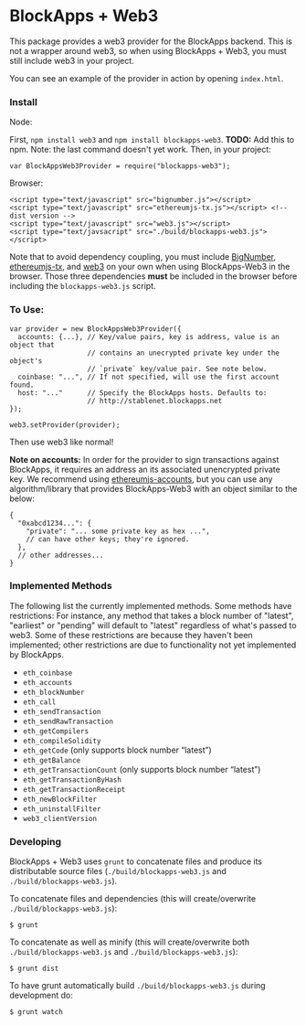 # BlockApps + Web3

This package provides a web3 provider for the BlockApps backend. This is not a wrapper around web3, so when using BlockApps + Web3, you must still include web3 in your project.

You can see an example of the provider in action by opening `index.html`.

### Install

Node:

First, `npm install web3` and `npm install blockapps-web3`. **TODO:** Add this to npm. Note: the last command doesn't yet work. Then, in your project:

```
var BlockAppsWeb3Provider = require("blockapps-web3");
```

Browser:

```
<script type="text/javascript" src="bignumber.js"></script>
<script type="text/javascript" src="ethereumjs-tx.js"></script> <!-- dist version -->
<script type="text/javascript" src="web3.js"></script>
<script type="text/javsacript" src="./build/blockapps-web3.js"></script>
```

Note that to avoid dependency coupling, you must include [BigNumber](https://github.com/MikeMcl/bignumber.js/), [ethereumjs-tx](https://github.com/ethereum/ethereumjs-tx), and [web3](https://github.com/ethereum/web3.js) on your own when using BlockApps-Web3 in the browser. Those three dependencies **must** be included in the browser before including the `blockapps-web3.js` script.

### To Use:

```
var provider = new BlockAppsWeb3Provider({
  accounts: {...}, // Key/value pairs, key is address, value is an object that
                   // contains an unecrypted private key under the object's 
                   // `private` key/value pair. See note below.
  coinbase: "...", // If not specified, will use the first account found.
  host: "..."      // Specify the BlockApps hosts. Defaults to: 
                   // http://stablenet.blockapps.net
});

web3.setProvider(provider);
```

Then use web3 like normal!

**Note on accounts:** In order for the provider to sign transactions against BlockApps, it requires an address an its associated unencrypted private key. We recommend using [ethereumjs-accounts](https://github.com/SilentCicero/ethereumjs-accounts), but you can use any algorithm/library that provides BlockApps-Web3 with an object similar to the below:
 
```
{
  "0xabcd1234...": {
    "private": "... some private key as hex ...",
    // can have other keys; they're ignored.
  },
  // other addresses...
}
```

### Implemented Methods

The following list the currently implemented methods. Some methods have restrictions: For instance, any method that takes a block number of "latest", "earliest" or "pending" will default to "latest" regardless of what's passed to web3. Some of these restrictions are because they haven't been implemented; other restrictions are due to functionality not yet implemented by BlockApps.

* `eth_coinbase`
* `eth_accounts`
* `eth_blockNumber`
* `eth_call`
* `eth_sendTransaction`
* `eth_sendRawTransaction`
* `eth_getCompilers`
* `eth_compileSolidity`
* `eth_getCode` (only supports block number “latest”)
* `eth_getBalance`
* `eth_getTransactionCount` (only supports block number “latest”)
* `eth_getTransactionByHash`
* `eth_getTransactionReceipt`
* `eth_newBlockFilter`
* `eth_uninstallFilter`
* `web3_clientVersion`

### Developing

BlockApps + Web3 uses `grunt` to concatenate files and produce its distributable source files (`./build/blockapps-web3.js` and `./build/blockapps-web3.js`).

To concatenate files and dependencies (this will create/overwrite `./build/blockapps-web3.js`): 

```
$ grunt
```

To concatenate as well as minify (this will create/overwrite both `./build/blockapps-web3.js` and `./build/blockapps-web3.js`):

```
$ grunt dist
```

To have grunt automatically build `./build/blockapps-web3.js` during development do:

```
$ grunt watch
```


